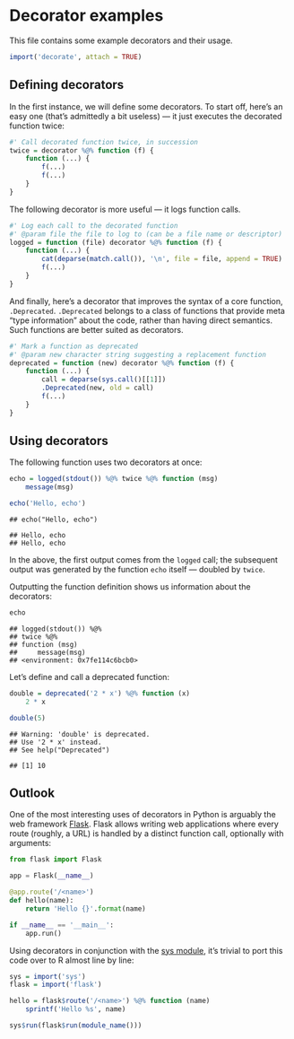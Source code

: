 # Decorator examples

This file contains some example decorators and their usage.


```r
import('decorate', attach = TRUE)
```

## Defining decorators

In the first instance, we will define some decorators. To start off, here’s an
easy one (that’s admittedly a bit useless) — it just executes the decorated
function twice:


```r
#' Call decorated function twice, in succession
twice = decorator %@% function (f) {
    function (...) {
        f(...)
        f(...)
    }
}
```

The following decorator is more useful — it logs function calls.


```r
#' Log each call to the decorated function
#' @param file the file to log to (can be a file name or descriptor)
logged = function (file) decorator %@% function (f) {
    function (...) {
        cat(deparse(match.call()), '\n', file = file, append = TRUE)
        f(...)
    }
}
```

And finally, here’s a decorator that improves the syntax of a core function,
`.Deprecated`. `.Deprecated` belongs to a class of functions that provide meta
“type information” about the code, rather than having direct semantics. Such
functions are better suited as decorators.


```r
#' Mark a function as deprecated
#' @param new character string suggesting a replacement function
deprecated = function (new) decorator %@% function (f) {
    function (...) {
        call = deparse(sys.call()[[1]])
        .Deprecated(new, old = call)
        f(...)
    }
}
```

## Using decorators

The following function uses two decorators at once:


```r
echo = logged(stdout()) %@% twice %@% function (msg)
    message(msg)

echo('Hello, echo')
```

```
## echo("Hello, echo")
```

```
## Hello, echo
## Hello, echo
```

In the above, the first output comes from the `logged` call; the subsequent
output was generated by the function `echo` itself — doubled by `twice`.

Outputting the function definition shows us information about the decorators:


```r
echo
```

```
## logged(stdout()) %@%
## twice %@%
## function (msg)
##     message(msg)
## <environment: 0x7fe114c6bcb0>
```

Let’s define and call a deprecated function:


```r
double = deprecated('2 * x') %@% function (x)
    2 * x

double(5)
```

```
## Warning: 'double' is deprecated.
## Use '2 * x' instead.
## See help("Deprecated")
```

```
## [1] 10
```

## Outlook

One of the most interesting uses of decorators in Python is arguably the web
framework [Flask][]. Flask allows writing web applications where every route
(roughly, a URL) is handled by a distinct function call, optionally with
arguments:

```python
from flask import Flask

app = Flask(__name__)

@app.route('/<name>')
def hello(name):
    return 'Hello {}'.format(name)

if __name__ == '__main__':
    app.run()
```

Using decorators in conjunction with the [sys module][sys], it’s trivial to port
this code over to R almost line by line:

```r
sys = import('sys')
flask = import('flask')

hello = flask$route('/<name>') %@% function (name)
    sprintf('Hello %s', name)

sys$run(flask$run(module_name()))
```

[Flask]: http://flask.pocoo.org/
[sys]: https://github.com/klmr/sys
